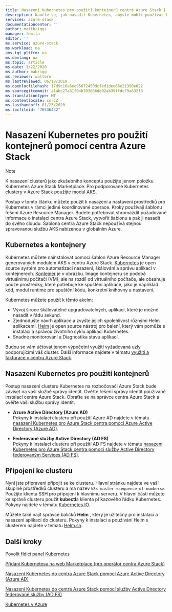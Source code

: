 ```yaml
---
title: Nasazení Kubernetes pro použití kontejnerů centra Azure Stack | Microsoft Docs
description: Naučte se, jak nasadit Kubernetes, abyste mohli používat kontejnery pomocí centra Azure Stack.
services: azure-stack
documentationcenter: ''
author: mattbriggs
manager: femila
editor: ''
ms.service: azure-stack
ms.workload: na
pms.tgt_pltfrm: na
ms.devlang: na
ms.topic: article
ms.date: 1/22/2020
ms.author: mabrigg
ms.reviewer: waltero
ms.lastreviewed: 06/18/2019
ms.openlocfilehash: 17d9c16a6ee95672450dcfed1dee66e21390e022
ms.sourcegitcommit: a1abc27a31f04b703666de02ab39ffdc79a632f6
ms.translationtype: MT
ms.contentlocale: cs-CZ
ms.lasthandoff: 01/23/2020
ms.locfileid: "76536432"
---
```

# <a name="deploy-kubernetes-to-use-containers-with-azure-stack-hub"></a>Nasazení Kubernetes pro použití kontejnerů pomocí centra Azure Stack

> [!Note]  
> K nasazení clusterů jako zkušebního konceptu použijte jenom položku Kubernetes Azure Stack Marketplace. Pro podporované Kubernetes clustery v Azure Stack použijte [modul AKS](azure-stack-kubernetes-aks-engine-overview.md).

Postup v tomto článku můžete použít k nasazení a nastavení prostředků pro Kubernetes v rámci jediné koordinované operace. Kroky používají šablonu řešení Azure Resource Manager. Budete potřebovat shromáždit požadované informace o instalaci centra Azure Stack, vytvořit šablonu a pak ji nasadit do svého cloudu. Šablona centra Azure Stack nepoužívá stejnou spravovanou službu AKS nabízenou v globálním Azure.

## <a name="kubernetes-and-containers"></a>Kubernetes a kontejnery

Kubernetes můžete nainstalovat pomocí šablon Azure Resource Manager generovaných modulem AKS v centru Azure Stack. [Kubernetes](https://kubernetes.io) je open source systém pro automatizaci nasazení, škálování a správu aplikací v kontejnerech. [Kontejner](https://www.docker.com/what-container) je v obrázku. Image kontejneru se podobá virtuálnímu počítači (VM), ale na rozdíl od virtuálního počítače, ale obsahuje pouze prostředky, které potřebuje ke spuštění aplikace, jako je například kód, modul runtime pro spuštění kódu, konkrétní knihovny a nastavení.

Kubernetes můžete použít k těmto akcím:

- Vývoj široce škálovatelné upgradovatelných, aplikací, které je možné nasadit v řádu sekund. 
- Zjednodušte návrh aplikace a zvyšte jejich spolehlivost různými Helm aplikacemi. [Helm](https://github.com/kubernetes/helm) je open source nástroj pro balení, který vám pomůže s instalací a správou životního cyklu aplikací Kubernetes.
- Snadné monitorování a Diagnostika stavu aplikací.

Budou se vám účtovat jenom výpočetní využití vyžadovaná uzly podporujícími váš cluster. Další informace najdete v tématu [využití a fakturace v centru Azure Stack](../operator/azure-stack-billing-and-chargeback.md).

## <a name="deploy-kubernetes-to-use-containers"></a>Nasazení Kubernetes pro použití kontejnerů

Postup nasazení clusteru Kubernetes na rozbočovači Azure Stack bude záviset na vaší službě správy identit. Ověřte řešení správy identit používané instalací centra Azure Stack. Obraťte se na správce centra Azure Stack a ověřte vaši službu správy identit.

- **Azure Active Directory (Azure AD)**  
Pokyny k instalaci clusteru při použití Azure AD najdete v tématu [nasazení Kubernetes pro Azure Stack centra pomocí Azure Active Directory (Azure AD)](azure-stack-solution-template-kubernetes-azuread.md).

- **Federované služby Active Directory (AD FS)**  
Pokyny k instalaci clusteru při použití AD FS najdete v tématu [nasazení Kubernetes pro Azure Stack centra pomocí služby Active Directory federovaným Services (AD FS)](azure-stack-solution-template-kubernetes-adfs.md).

## <a name="connect-to-your-cluster"></a>Připojení ke clusteru

Nyní jste připraveni připojit se ke clusteru. Hlavní stránku najdete ve vaší skupině prostředků clusteru a má název `k8s-master-<sequence-of-numbers>`. Použijte klienta SSH pro připojení k hlavnímu serveru. V hlavní části můžete ke správě clusteru použít **kubectl**a klienta příkazového řádku Kubernetes. Pokyny najdete v tématu [Kubernetes.IO](https://kubernetes.io/docs/reference/kubectl/overview).

Můžete také najít správce balíčků **Helm** , který je užitečný pro instalaci a nasazení aplikací do clusteru. Pokyny k instalaci a používání Helm s clusterem najdete v tématu [Helm.sh](https://helm.sh/).

## <a name="next-steps"></a>Další kroky

[Povolit řídicí panel Kubernetes](azure-stack-solution-template-kubernetes-dashboard.md)

[Přidání Kubernetesu na web Marketplace (pro operátor centra Azure Stack)](../operator/azure-stack-solution-template-kubernetes-cluster-add.md)

[Nasazení Kubernetes do centra Azure Stack pomocí Azure Active Directory (Azure AD)](azure-stack-solution-template-kubernetes-azuread.md)

[Nasazení Kubernetes do centra Azure Stack pomocí služby Active Directory federované služby (AD FS)](azure-stack-solution-template-kubernetes-adfs.md)

[Kubernetes v Azure](https://docs.microsoft.com/azure/container-service/kubernetes/container-service-kubernetes-walkthrough)
